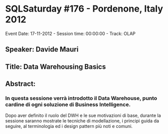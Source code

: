 # SQLSaturday #176 - Pordenone, Italy 2012
Event Date: 17-11-2012 - Session time: 00:00:00 - Track: OLAP
## Speaker: Davide Mauri
## Title: Data Warehousing Basics 
## Abstract:
### In questa sessione verrà introdotto il Data Warehouse, punto cardine di ogni soluzione di Business Intelligence. 
Dopo aver definito il ruolo del DWH e le sue motivazioni di base, durante la sessione saranno mostrate le tecniche di modellazione, i principi guida da seguire, al terminologia ed i design pattern più noti e comuni.
